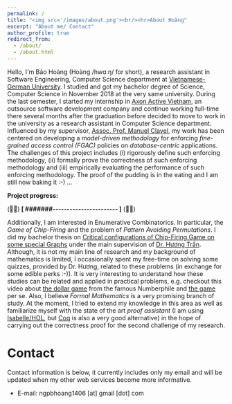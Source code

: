 ```yaml
---
permalink: /
title: "<img src='/images/about.png'><br/><hr>About Hoàng"
excerpt: "About me/ Contact"
author_profile: true
redirect_from: 
  - /about/
  - /about.html
---
```


Hello, I'm Bảo Hoàng (Hoàng /hwɑːŋ/ for short), a research assistant in Software Engineering, Computer Science department at [Vietnamese-German University](https://vgu.edu.vn/). I studied and got my bachelor degree of Science, Computer Science in November 2018 at the very same university. During the last semester, I started my internship in [Axon Active Vietnam](https://www.axonactive.com/), an outsource software development company and continue working full-time there several months after the graduation before decided to move to work in the university as a research assistant in Computer Science department. Influenced by my supervisor, [Assoc. Prof. Manuel Clavel](http://maude.sip.ucm.es/~clavel/), my work has been centered on developing a *model-driven methodology* for enforcing *fine-grained access control (FGAC)* policies on *database-centric* applications. The challenges of this project includes (i) rigorously define such enforcing methodology, (ii) formally prove the correctness of such enforcing methodology and (iii) empirically evaluating the performance of such enforcing methodology. The proof of the pudding is in the eating and I am still now baking it :-) ...

**Project progress:** 

(:man_shrugging:) **\[ #######----------------------- \]** (:man_student:)

Additionally, I am interested in Enumerative Combinatorics. In particular, the *Game of Chip-Firing* and the problem of *Pattern Avoiding Permutations*. I did my bachelor thesis on [Critical configurations of Chip-Firing Game on some special Graphs](/files/MyBachelorThesis.pdf) under the main supervision of [Dr. Hương Trần](https://dblp.org/pers/hd/h/Huong:Tran_Thi_Thu). Although, it is not my main line of research and my background of mathematics is limited, I occasionally spent my free-time on solving some quizzes, provided by Dr. Hương, related to these problems (in exchange for some edible perks :-)). It is very interesting to understand how these studies can be related and applied in practical problems, e.g. checkout this video about [the dollar game](https://www.youtube.com/watch?v=U33dsEcKgeQ) from the famous Numberphile and [the game](https://thedollargame.io/) per se. Also, I believe *Formal Mathematics* is a very promising branch of study. At the moment, I tried to extend my knowledge in this area as well as familiarize myself with the state of the art *proof assistant* (I am using [Isabelle/HOL](https://isabelle.in.tum.de/), but [Coq](https://coq.inria.fr/) is also a very good alternative) in the hope of carrying out the correctness proof for the second challenge of my research.

Contact
======
Contact information is below, it currently includes only my email and will be updated when my other web services become more informative.

* E-mail: ngpbhoang1406 [at] gmail [dot] com
